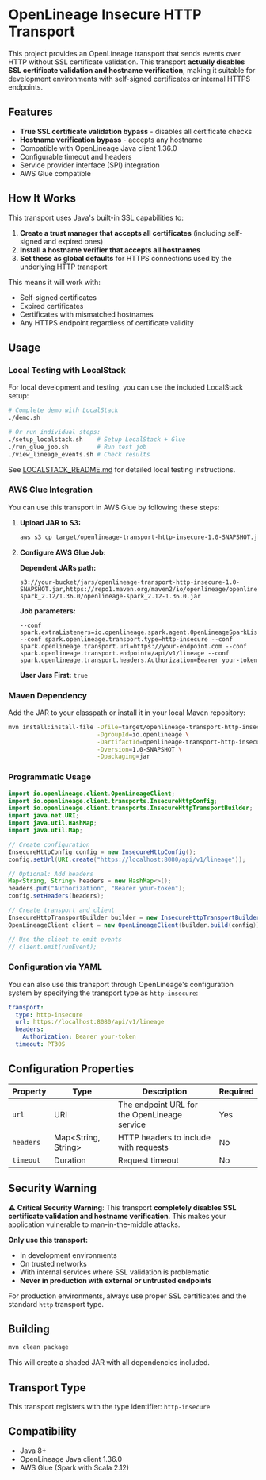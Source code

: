# OpenLineage Insecure HTTP Transport

This project provides an OpenLineage transport that sends events over HTTP without SSL certificate validation. This transport **actually disables SSL certificate validation and hostname verification**, making it suitable for development environments with self-signed certificates or internal HTTPS endpoints.

## Features

- **True SSL certificate validation bypass** - disables all certificate checks
- **Hostname verification bypass** - accepts any hostname
- Compatible with OpenLineage Java client 1.36.0
- Configurable timeout and headers
- Service provider interface (SPI) integration
- AWS Glue compatible

## How It Works

This transport uses Java's built-in SSL capabilities to:

1. **Create a trust manager that accepts all certificates** (including self-signed and expired ones)
2. **Install a hostname verifier that accepts all hostnames** 
3. **Set these as global defaults** for HTTPS connections used by the underlying HTTP transport

This means it will work with:
- Self-signed certificates
- Expired certificates  
- Certificates with mismatched hostnames
- Any HTTPS endpoint regardless of certificate validity

## Usage

### Local Testing with LocalStack

For local development and testing, you can use the included LocalStack setup:

```bash
# Complete demo with LocalStack
./demo.sh

# Or run individual steps:
./setup_localstack.sh    # Setup LocalStack + Glue
./run_glue_job.sh        # Run test job
./view_lineage_events.sh # Check results
```

See [LOCALSTACK_README.md](LOCALSTACK_README.md) for detailed local testing instructions.

### AWS Glue Integration

You can use this transport in AWS Glue by following these steps:

1. **Upload JAR to S3:**
   ```bash
   aws s3 cp target/openlineage-transport-http-insecure-1.0-SNAPSHOT.jar s3://your-bucket/jars/
   ```

2. **Configure AWS Glue Job:**

   **Dependent JARs path:**
   ```
   s3://your-bucket/jars/openlineage-transport-http-insecure-1.0-SNAPSHOT.jar,https://repo1.maven.org/maven2/io/openlineage/openlineage-spark_2.12/1.36.0/openlineage-spark_2.12-1.36.0.jar
   ```

   **Job parameters:**
   ```
   --conf spark.extraListeners=io.openlineage.spark.agent.OpenLineageSparkListener --conf spark.openlineage.transport.type=http-insecure --conf spark.openlineage.transport.url=https://your-endpoint.com --conf spark.openlineage.transport.endpoint=/api/v1/lineage --conf spark.openlineage.transport.headers.Authorization=Bearer your-token
   ```

   **User Jars First:** `true`

### Maven Dependency

Add the JAR to your classpath or install it in your local Maven repository:

```bash
mvn install:install-file -Dfile=target/openlineage-transport-http-insecure-1.0-SNAPSHOT.jar \
                         -DgroupId=io.openlineage \
                         -DartifactId=openlineage-transport-http-insecure \
                         -Dversion=1.0-SNAPSHOT \
                         -Dpackaging=jar
```

### Programmatic Usage

```java
import io.openlineage.client.OpenLineageClient;
import io.openlineage.client.transports.InsecureHttpConfig;
import io.openlineage.client.transports.InsecureHttpTransportBuilder;
import java.net.URI;
import java.util.HashMap;
import java.util.Map;

// Create configuration
InsecureHttpConfig config = new InsecureHttpConfig();
config.setUrl(URI.create("https://localhost:8080/api/v1/lineage"));

// Optional: Add headers
Map<String, String> headers = new HashMap<>();
headers.put("Authorization", "Bearer your-token");
config.setHeaders(headers);

// Create transport and client
InsecureHttpTransportBuilder builder = new InsecureHttpTransportBuilder();
OpenLineageClient client = new OpenLineageClient(builder.build(config));

// Use the client to emit events
// client.emit(runEvent);
```

### Configuration via YAML

You can also use this transport through OpenLineage's configuration system by specifying the transport type as `http-insecure`:

```yaml
transport:
  type: http-insecure
  url: https://localhost:8080/api/v1/lineage
  headers:
    Authorization: Bearer your-token
  timeout: PT30S
```

## Configuration Properties

| Property | Type | Description | Required |
|----------|------|-------------|----------|
| `url` | URI | The endpoint URL for the OpenLineage service | Yes |
| `headers` | Map<String, String> | HTTP headers to include with requests | No |
| `timeout` | Duration | Request timeout | No |

## Security Warning

⚠️ **Critical Security Warning**: This transport **completely disables SSL certificate validation and hostname verification**. This makes your application vulnerable to man-in-the-middle attacks. 

**Only use this transport:**
- In development environments
- On trusted networks
- With internal services where SSL validation is problematic
- **Never in production with external or untrusted endpoints**

For production environments, always use proper SSL certificates and the standard `http` transport type.

## Building

```bash
mvn clean package
```

This will create a shaded JAR with all dependencies included.

## Transport Type

This transport registers with the type identifier: `http-insecure`

## Compatibility

- Java 8+
- OpenLineage Java client 1.36.0
- AWS Glue (Spark with Scala 2.12)
